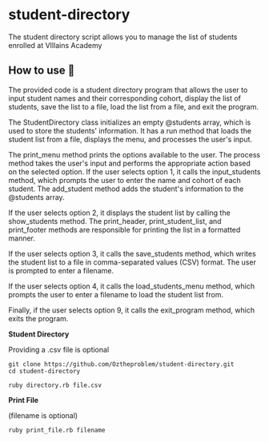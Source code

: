 # student-directory
The student directory script allows you to manage the list of students enrolled at VIllains Academy


## How to use :star2:

The provided code is a student directory program that allows the user to input student names and their corresponding cohort, display the list of students, save the list to a file, load the list from a file, and exit the program.

The StudentDirectory class initializes an empty @students array, which is used to store the students' information. It has a run method that loads the student list from a file, displays the menu, and processes the user's input.

The print_menu method prints the options available to the user. The process method takes the user's input and performs the appropriate action based on the selected option. If the user selects option 1, it calls the input_students method, which prompts the user to enter the name and cohort of each student. The add_student method adds the student's information to the @students array.

If the user selects option 2, it displays the student list by calling the show_students method. The print_header, print_student_list, and print_footer methods are responsible for printing the list in a formatted manner.

If the user selects option 3, it calls the save_students method, which writes the student list to a file in comma-separated values (CSV) format. The user is prompted to enter a filename.

If the user selects option 4, it calls the load_students_menu method, which prompts the user to enter a filename to load the student list from.

Finally, if the user selects option 9, it calls the exit_program method, which exits the program.


**Student Directory**

Providing a .csv file is optional

```shell
git clone https://github.com/Oztheproblem/student-directory.git
cd student-directory

ruby directory.rb file.csv
```

**Print File**

(filename is optional)

```shell
ruby print_file.rb filename
```
